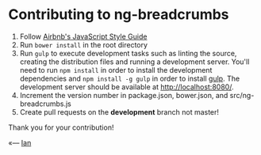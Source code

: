 # Contributing to ng-breadcrumbs

1. Follow [Airbnb's JavaScript Style Guide](https://github.com/airbnb/javascript)
2. Run ```bower install``` in the root directory
3. Run ```gulp``` to execute development tasks such as linting the source, creating the distribution
files and running a development server. You'll need to run ```npm install``` in order to install the development
dependencies and ```npm install -g gulp``` in order to install [gulp](http://gulpjs.com). The development server should
be available at [http://localhost:8080/](http://localhost:8080/).
4. Increment the version number in package.json, bower.json, and src/ng-breadcrumbs.js
5. Create pull requests on the **development** branch not master!

Thank you for your contribution!

«–– [Ian](http://ianvonwalter.com)
